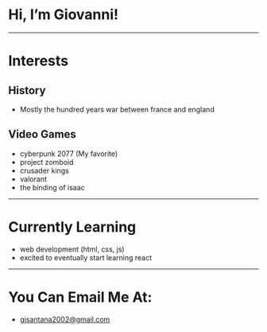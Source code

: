 # Hi, I’m Giovanni!
-------------------------------------
# Interests 

## History 
- Mostly the hundred years war between france and england

## Video Games
- cyberpunk 2077 (My favorite)
- project zomboid
- crusader kings
- valorant
- the binding of isaac
-------------------------------------
# Currently Learning 
- web development (html, css, js)
- excited to eventually start learning react
-------------------------------------
# You Can Email Me At: 
- gjsantana2002@gmail.com
